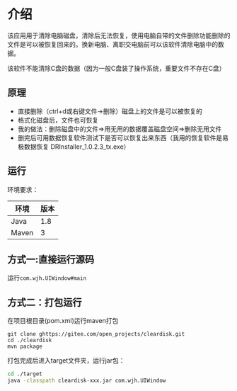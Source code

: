 # 介绍
该应用用于清除电脑磁盘，清除后无法恢复，使用电脑自带的文件删除功能删除的文件是可以被恢复回来的。换新电脑、离职交电脑前可以该软件清除电脑中的数据。

该软件不能清除C盘的数据（因为一般C盘装了操作系统，重要文件不存在C盘）

## 原理
* 直接删除（ctrl+d或右键文件->删除）磁盘上的文件是可以被恢复的
* 格式化磁盘后，文件也可恢复
* 我的做法：删除磁盘中的文件=>用无用的数据覆盖磁盘空间=>删除无用文件
* 删完后可用数据恢复软件测试下是否可以恢复出来东西（我用的恢复软件是易极数据恢复 DRInstaller_1.0.2.3_tx.exe）

## 运行
环境要求：

| 环境  | 版本 |
| ----- | ---- |
| Java  | 1.8  |
| Maven | 3    |

## 方式一:直接运行源码

运行`com.wjh.UIWindow#main`

## 方式二：打包运行

在项目根目录(pom.xml)运行maven打包

```shell
git clone ghttps://gitee.com/open_projects/cleardisk.git
cd ./cleardisk
mvn package
```

打包完成后进入target文件夹，运行jar包：

```sh
cd ./target
java -classpath cleardisk-xxx.jar com.wjh.UIWindow
```








